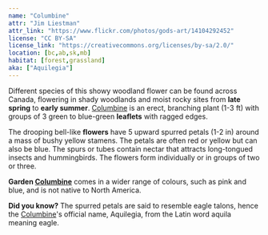 ```yaml
---
name: "Columbine"
attr: "Jim Liestman"
attr_link: "https://www.flickr.com/photos/gods-art/14104292452"
license: "CC BY-SA"
license_link: "https://creativecommons.org/licenses/by-sa/2.0/"
location: [bc,ab,sk,mb]
habitat: [forest,grassland]
aka: ["Aquilegia"]
---
```

Different species of this showy woodland flower can be found across Canada, flowering  in shady woodlands and moist rocky sites from **late spring** to **early summer**. [Columbine](/plants/columbin/) is an erect, branching plant (1-3 ft) with groups of 3 green to blue-green **leaflets** with ragged edges.

The drooping bell-like **flowers** have 5 upward spurred petals (1-2 in) around a mass of bushy yellow stamens. The petals are often red or yellow but can also be blue. The spurs or tubes contain nectar that attracts long-tongued insects and hummingbirds. The flowers form individually or in groups of two or three.

**Garden [Columbine](/plants/columbin/)** comes in a wider range of colours, such as pink and blue, and is not native to North America.

**Did you know?** The spurred petals are said to resemble eagle talons, hence the [Columbine](/plants/columbin/)'s official name, Aquilegia, from the Latin word aquila meaning eagle.
